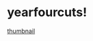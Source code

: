# yearfourcuts!
[thumbnail](https://user-images.githubusercontent.com/35622664/211743718-b42c45ec-750a-4624-bc5b-66e278ef9772.png)
